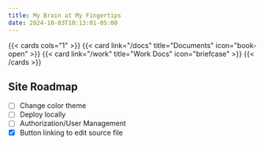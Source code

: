 ```yaml
---
title: My Brain at My Fingertips
date: 2024-10-03T10:13:01-05:00
---
```


{{< cards cols="1" >}}
{{< card link="/docs" title="Documents" icon="book-open" >}}
{{< card link="/work" title="Work Docs" icon="briefcase" >}}
{{< /cards >}}

## Site Roadmap

- [ ] Change color theme
- [ ] Deploy locally
- [ ] Authorization/User Management <!--using nginex probably-->
- [X] Button linking to edit source file
